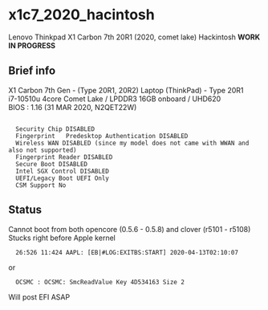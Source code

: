 # x1c7_2020_hacintosh
Lenovo Thinkpad X1 Carbon 7th 20R1 (2020, comet lake) Hackintosh
**WORK IN PROGRESS**

## Brief info
X1 Carbon 7th Gen - (Type 20R1, 20R2) Laptop (ThinkPad) - Type 20R1 </br>
i7-10510u 4core Comet Lake / LPDDR3 16GB onboard / UHD620 </br>
BIOS : 1.16 (31 MAR 2020, N2QET22W)

<pre><code>
  Security Chip DISABLED
  Fingerprint 	Predesktop Authentication DISABLED
  Wireless WAN DISABLED (since my model does not came with WWAN and also not supported)
  Fingerprint Reader DISABLED
  Secure Boot DISABLED
  Intel SGX Control DISABLED
  UEFI/Legacy Boot UEFI Only
  CSM Support No
</code></pre>

## Status
Cannot boot from both opencore (0.5.6 - 0.5.8) and clover (r5101 - r5108)</br>
Stucks right before Apple kernel

```
  26:526 11:424 AAPL: [EB|#LOG:EXITBS:START] 2020-04-13T02:10:07
```
or
```
  OCSMC : OCSMC: SmcReadValue Key 4D534163 Size 2
```

Will post EFI ASAP
